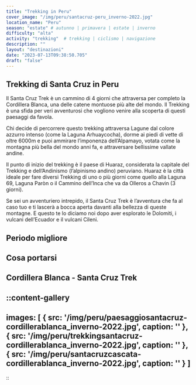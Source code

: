 ```yaml
---
title: "Trekking in Peru"
cover_image: "/img/peru/santacruz-peru_inverno-2022.jpg"
location_name: "Peru"
season: "estate" # autunno | primavera | estate | inverno
difficulty: "alta"
activity: "trekking"  # trekking | ciclismo | navigazione
description: ""
layout: "destinazioni"
date: "2023-07-13T09:38:50.705"
draft: "false"
---
```


## Trekking di Santa Cruz in Peru

Il Santa Cruz Trek è un cammino di 4 giorni che attraversa per completo la Cordillera Blanca, una delle catene montuose più alte del mondo. Il Trekking è una sfida per veri avventurosi che vogliono venire alla scoperta di questi paesaggi da favola.
 
Chi decide di percorrere questo trekking attraversa Lagune dal colore azzurro intenso (come la Laguna Arhuaycocha), dorme ai piedi di vette di oltre 6000m e puoi ammirare l’imponenza dell’Alpamayo, votata come la montagna più bella del mondo anni fa, e attraversare bellissime vallate andine.
 
Il punto di inizio del trekking è il paese di Huaraz, considerata la capitale del Trekking e dell’Andinismo (l’alpinismo andino) peruviano. Huaraz è la città ideale per fare diversi Trekking di uno o più giorni come quello alla Laguna 69, Laguna Paròn o il Cammino dell’Inca che va da Olleros a Chavin (3 giorni).
 
Se sei un avventuriero intrepido, il Santa Cruz Trek è l’avventura che fa al caso tuo e ti lascerà a bocca aperta davanti alla bellezza di queste montagne. E questo te lo diciamo noi dopo aver esplorato le Dolomiti, i vulcani dell’Ecuador e il vulcani Cileni.

## Periodo migliore

## Cosa portarsi

## Cordillera Blanca - Santa Cruz Trek
::content-gallery
---
images: [ 
    {
        src: '/img/peru/paesaggiosantacruz-cordillerablanca_inverno-2022.jpg',
        caption: ''
    },
    {
        src: '/img/peru/trekkingsantacruz-cordillerablanca_inverno-2022.jpg',
        caption: ''
    },
    {
        src: '/img/peru/santacruzcascata-cordillerablanca_inverno-2022.jpg',
        caption: ''
    }
]
---
::